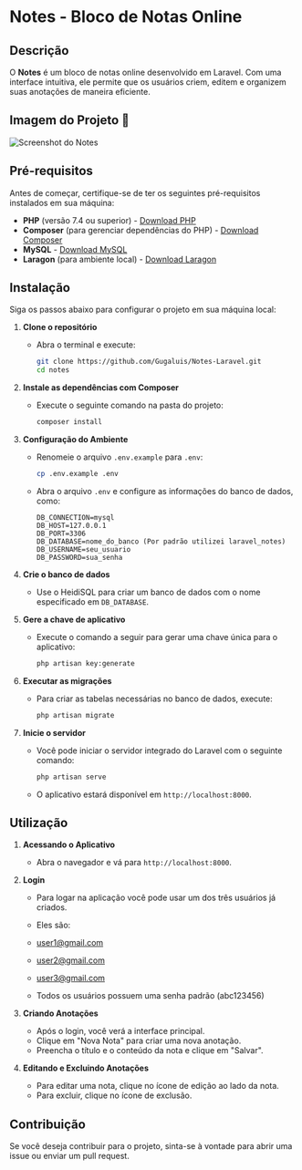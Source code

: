 # Notes - Bloco de Notas Online

## Descrição

O **Notes** é um bloco de notas online desenvolvido em Laravel. Com uma interface intuitiva, ele permite que os usuários criem, editem e organizem suas anotações de maneira eficiente.

## Imagem do Projeto 📸

![Screenshot do Notes](../Notes-Laravel/public/assets/images/notes.png)

## Pré-requisitos

Antes de começar, certifique-se de ter os seguintes pré-requisitos instalados em sua máquina:

- **PHP** (versão 7.4 ou superior) - [Download PHP](https://www.php.net/downloads)
- **Composer** (para gerenciar dependências do PHP) - [Download Composer](https://getcomposer.org/download/)
- **MySQL** - [Download MySQL](https://dev.mysql.com/downloads/)
- **Laragon** (para ambiente local) - [Download Laragon](https://laragon.org/download/)


## Instalação

Siga os passos abaixo para configurar o projeto em sua máquina local:

1. **Clone o repositório**
   - Abra o terminal e execute:
     ```bash
     git clone https://github.com/Gugaluis/Notes-Laravel.git
     cd notes
     ```

2. **Instale as dependências com Composer**
   - Execute o seguinte comando na pasta do projeto:
     ```bash
     composer install
     ```

3. **Configuração do Ambiente**
   - Renomeie o arquivo `.env.example` para `.env`:
     ```bash
     cp .env.example .env
     ```
   - Abra o arquivo `.env` e configure as informações do banco de dados, como:
     ```env
     DB_CONNECTION=mysql
     DB_HOST=127.0.0.1
     DB_PORT=3306
     DB_DATABASE=nome_do_banco (Por padrão utilizei laravel_notes)
     DB_USERNAME=seu_usuario
     DB_PASSWORD=sua_senha
     ```

4. **Crie o banco de dados**
   - Use o HeidiSQL para criar um banco de dados com o nome especificado em `DB_DATABASE`.

5. **Gere a chave de aplicativo**
   - Execute o comando a seguir para gerar uma chave única para o aplicativo:
     ```bash
     php artisan key:generate
     ```

6. **Executar as migrações**
   - Para criar as tabelas necessárias no banco de dados, execute:
     ```bash
     php artisan migrate
     ```

7. **Inicie o servidor**
   - Você pode iniciar o servidor integrado do Laravel com o seguinte comando:
     ```bash
     php artisan serve
     ```
   - O aplicativo estará disponível em `http://localhost:8000`.

## Utilização

1. **Acessando o Aplicativo**
   - Abra o navegador e vá para `http://localhost:8000`.

2. **Login**
   - Para logar na aplicação você pode usar um dos três usuários já criados.

   - Eles são:

   - user1@gmail.com
   - user2@gmail.com
   - user3@gmail.com

   - Todos os usuários possuem uma senha padrão (abc123456)

3. **Criando Anotações**
   - Após o login, você verá a interface principal.
   - Clique em "Nova Nota" para criar uma nova anotação.
   - Preencha o título e o conteúdo da nota e clique em "Salvar".

4. **Editando e Excluindo Anotações**
   - Para editar uma nota, clique no ícone de edição ao lado da nota.
   - Para excluir, clique no ícone de exclusão.

## Contribuição

Se você deseja contribuir para o projeto, sinta-se à vontade para abrir uma issue ou enviar um pull request.
